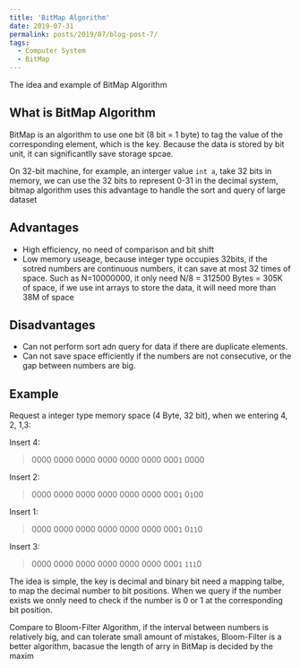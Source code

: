 ```yaml
---
title: 'BitMap Algorithm'
date: 2019-07-31
permalink: posts/2019/07/blog-post-7/
tags:
  - Computer System
  - BitMap
---
```


The idea and example of BitMap Algorithm

## What is BitMap Algorithm

BitMap is an algorithm to use one bit (8 bit = 1 byte) to tag the value of the corresponding element, which is the key. Because the data is stored by bit unit, it can significantlly save storage spcae.

On 32-bit machine, for example, an interger value `int a`, take 32 bits in memory,  we can use the 32 bits to represent 0-31 in the decimal system, bitmap algorithm uses this advantage to handle the sort and query of large dataset

## Advantages

* High efficiency, no need of comparison and bit shift
* Low memory useage, because integer type occupies 32bits, if the sotred numbers are continuous numbers, it can save at most 32 times of space. Such as N=10000000, it only need N/8 = 312500 Bytes = 305K of space, if we use int arrays to store the data, it will need more than 38M of space

## Disadvantages

* Can not perform sort adn query for data if there are duplicate elements.
* Can not save space efficiently if the numbers are not consecutive, or the gap between numbers are big.

## Example 

Request a integer type memory space (4 Byte, 32 bit), when we entering 4, 2, 1,3:

Insert 4:

> 0000 0000 0000 0000 0000 0000 000`1` 0000

Insert 2:

> 0000 0000 0000 0000 0000 0000 000`1` 0`1`00


Insert 1:

> 0000 0000 0000 0000 0000 0000 000`1` 0`11`0

Insert 3:

> 0000 0000 0000 0000 0000 0000 000`1` `111`0


The idea is simple, the key is decimal and binary bit need a mapping talbe, to map the decimal number to bit positions. When we query if the number exists we onnly need to check if the number is 0 or 1 at the corresponding bit position.

Compare to Bloom-Filter Algorithm, if the interval between numbers is relatively big, and can tolerate small amount of mistakes, Bloom-Filter is a better algorithm, bacasue the length of arry in BitMap is decided by the maxim
